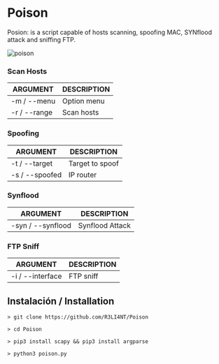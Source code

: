 # Poison

Posion: is a script capable of hosts scanning, spoofing MAC, SYNflood attack and sniffing FTP.

![poison](https://user-images.githubusercontent.com/75953873/154948394-81859657-d138-4cba-ac10-2914aa007526.png)


### Scan Hosts
| ARGUMENT | DESCRIPTION |
| ------------- | ------------- |
| -m / --menu | Option menu  |
| -r / --range  | Scan hosts  |


### Spoofing
| ARGUMENT | DESCRIPTION |
| ------------- | ------------- |
| -t / --target | Target to spoof  |
| -s / --spoofed  | IP router  |


### Synflood
| ARGUMENT | DESCRIPTION |
| ------------- | ------------- |
| -syn / --synflood | Synflood Attack  |


### FTP Sniff
| ARGUMENT | DESCRIPTION |
| ------------- | ------------- |
| -i / --interface | FTP sniff  |


## Instalación / Installation

```
> git clone https://github.com/R3LI4NT/Poison

> cd Poison

> pip3 install scapy && pip3 install argparse

> python3 poison.py
```
